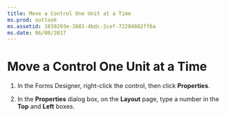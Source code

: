 ```yaml
---
title: Move a Control One Unit at a Time
ms.prod: outlook
ms.assetid: 1839293e-3881-4bdc-2cef-72204882ff6a
ms.date: 06/08/2017
---
```



# Move a Control One Unit at a Time

1. In the Forms Designer, right-click the control, then click **Properties**. 
    
2. In the **Properties** dialog box, on the **Layout** page, type a number in the **Top** and **Left** boxes.
    

